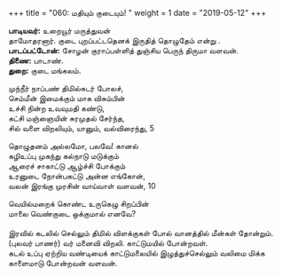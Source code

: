 ﻿+++
title = "060: மதியும் குடையும்!  "
weight = 1
date = "2019-05-12"
+++

**பாடியவர்:** உறையூர் மருத்துவன்  
தாமோதரனார். குடை புறப்பட்டதெனக் இருதித் தொழுதேம் என்று .  
**பாடப்பட்டோன்:** சோழன் குராப்பள்ளித் துஞ்சிய பெருந் திருமா வளவன்.  
**திணை:** பாடாண்.  
**துறை:** குடை மங்கலம்.  
  
முந்நீர் நாப்பண் திமில்சுடர் போலச்,  
செம்மீன் இமைக்கும் மாக விசும்பின்  
உச்சி நின்ற உவவுமதி கண்டு,  
கட்சி மஞ்ஞையின் சுரமுதல் சேர்ந்த,  
சில் வளை விறலியும், யானும், வல்விரைந்து, 5  
  
தொழுதனம் அல்லமோ, பலவே! கானல்  
கழிஉப்பு முகந்து கல்நாடு மடுக்கும்  
ஆரைச் சாகாட்டு ஆழ்ச்சி போக்கும்  
உரனுடை நோன்பகட்டு அன்ன எங்கோன்,  
வலன் இரங்கு முரசின் வாய்வாள் வளவன், 10  
  
வெயில்மறைக் கொண்ட உருகெழு சிறப்பின்  
மாலை வெண்குடை ஒக்குமால் எனவே?  
   
இரவில் கடலில் செல்லும் திமில் விளக்குகள் போல் வானத்தில் மீன்கள் தோன்றும்.  
(புலவர் பாணர்) வர் மனைவி விறலி. காட்டுமயில் போன்றவள்.  
கடல் உப்பு ஏற்றிய வண்டியைக் காட்டுமலையில் இழுத்துச்செல்லும் வலிமை மிக்க காளைமாடு போன்றவன் வளவன்.  
